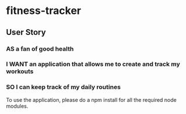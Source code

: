 # fitness-tracker

## User Story
### AS a fan of good health
### I WANT an application that allows me to create and track my workouts
### SO I can keep track of my daily routines

To use the application, please do a npm install for all the required node modules.